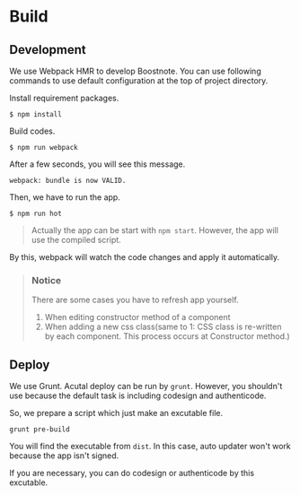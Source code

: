 # Build

## Development

We use Webpack HMR to develop Boostnote.
You can use following commands to use default configuration at the top of project directory.

Install requirement packages.

```
$ npm install
```

Build codes.

```
$ npm run webpack
```

After a few seconds, you will see this message.

```
webpack: bundle is now VALID.
```

Then, we have to run the app.
```
$ npm run hot
```
> Actually the app can be start with `npm start`. However, the app will use the compiled script.

By this, webpack will watch the code changes and apply it automatically.

> ### Notice
> There are some cases you have to refresh app yourself.
> 1. When editing constructor method of a component
> 2. When adding a new css class(same to 1: CSS class is re-written by each component. This process occurs at Constructor method.)

## Deploy

We use Grunt.
Acutal deploy can be run by `grunt`. However, you shouldn't use because the default task is including codesign and authenticode.

So, we prepare a script which just make an excutable file.

```
grunt pre-build
```

You will find the executable from `dist`. In this case, auto updater won't work because the app isn't signed.

If you are necessary, you can do codesign or authenticode by this excutable.

